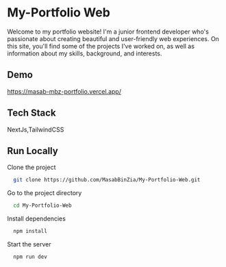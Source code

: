 
# My-Portfolio Web

Welcome to my portfolio website! I'm a junior frontend developer who's passionate about creating beautiful and user-friendly web experiences. On this site, you'll find some of the projects I've worked on, as well as information about my skills, background, and interests.


## Demo

https://masab-mbz-portfolio.vercel.app/

    
## Tech Stack
 NextJs,TailwindCSS

## Run Locally

Clone the project

```bash
  git clone https://github.com/MasabBinZia/My-Portfolio-Web.git
```

Go to the project directory

```bash
  cd My-Portfolio-Web
```

Install dependencies

```bash
  npm install
```

Start the server

```bash
  npm run dev
```

